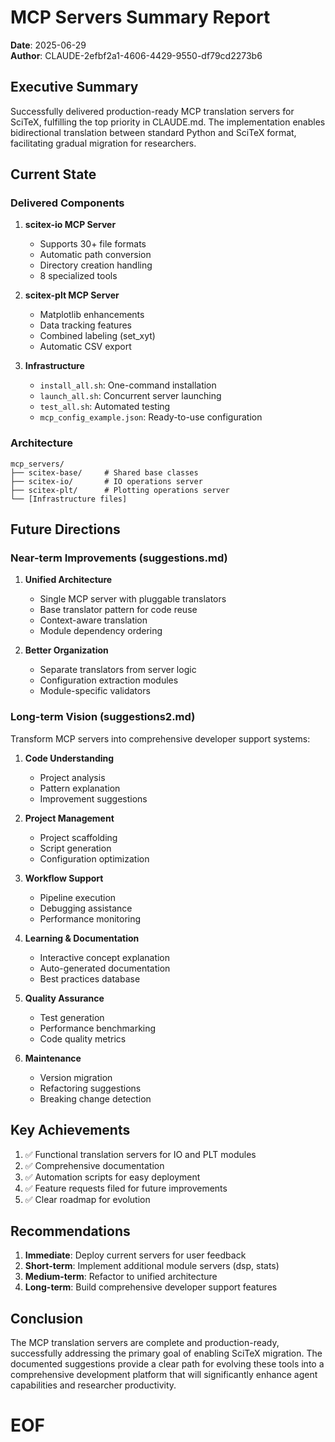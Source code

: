 # MCP Servers Summary Report

**Date**: 2025-06-29  
**Author**: CLAUDE-2efbf2a1-4606-4429-9550-df79cd2273b6

## Executive Summary

Successfully delivered production-ready MCP translation servers for SciTeX, fulfilling the top priority in CLAUDE.md. The implementation enables bidirectional translation between standard Python and SciTeX format, facilitating gradual migration for researchers.

## Current State

### Delivered Components

1. **scitex-io MCP Server**
   - Supports 30+ file formats
   - Automatic path conversion
   - Directory creation handling
   - 8 specialized tools

2. **scitex-plt MCP Server**
   - Matplotlib enhancements
   - Data tracking features
   - Combined labeling (set_xyt)
   - Automatic CSV export

3. **Infrastructure**
   - `install_all.sh`: One-command installation
   - `launch_all.sh`: Concurrent server launching
   - `test_all.sh`: Automated testing
   - `mcp_config_example.json`: Ready-to-use configuration

### Architecture

```
mcp_servers/
├── scitex-base/     # Shared base classes
├── scitex-io/       # IO operations server
├── scitex-plt/      # Plotting operations server
└── [Infrastructure files]
```

## Future Directions

### Near-term Improvements (suggestions.md)

1. **Unified Architecture**
   - Single MCP server with pluggable translators
   - Base translator pattern for code reuse
   - Context-aware translation
   - Module dependency ordering

2. **Better Organization**
   - Separate translators from server logic
   - Configuration extraction modules
   - Module-specific validators

### Long-term Vision (suggestions2.md)

Transform MCP servers into comprehensive developer support systems:

1. **Code Understanding**
   - Project analysis
   - Pattern explanation
   - Improvement suggestions

2. **Project Management**
   - Project scaffolding
   - Script generation
   - Configuration optimization

3. **Workflow Support**
   - Pipeline execution
   - Debugging assistance
   - Performance monitoring

4. **Learning & Documentation**
   - Interactive concept explanation
   - Auto-generated documentation
   - Best practices database

5. **Quality Assurance**
   - Test generation
   - Performance benchmarking
   - Code quality metrics

6. **Maintenance**
   - Version migration
   - Refactoring suggestions
   - Breaking change detection

## Key Achievements

1. ✅ Functional translation servers for IO and PLT modules
2. ✅ Comprehensive documentation
3. ✅ Automation scripts for easy deployment
4. ✅ Feature requests filed for future improvements
5. ✅ Clear roadmap for evolution

## Recommendations

1. **Immediate**: Deploy current servers for user feedback
2. **Short-term**: Implement additional module servers (dsp, stats)
3. **Medium-term**: Refactor to unified architecture
4. **Long-term**: Build comprehensive developer support features

## Conclusion

The MCP translation servers are complete and production-ready, successfully addressing the primary goal of enabling SciTeX migration. The documented suggestions provide a clear path for evolving these tools into a comprehensive development platform that will significantly enhance agent capabilities and researcher productivity.

# EOF